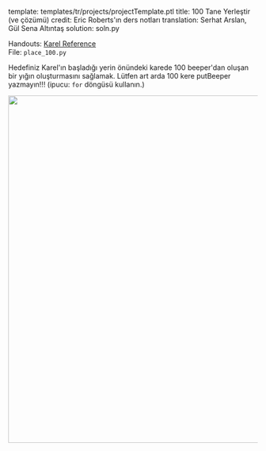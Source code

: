 template: templates/tr/projects/projectTemplate.ptl
title: 100 Tane Yerleştir (ve çözümü)
credit: Eric Roberts'ın ders notları
translation: Serhat Arslan, Gül Sena Altıntaş
solution: soln.py

Handouts: [Karel Reference](https://compedu.stanford.edu/karel-reader/docs/python/en/reference.html)<br/>
File: `place_100.py`<br/>

Hedefiniz Karel'ın başladığı yerin önündeki karede 100 beeper'dan oluşan bir yığın oluşturmasını sağlamak.  Lütfen art arda 100 kere putBeeper yazmayın!!! (ipucu: `for` döngüsü kullanın.)

<center>
<img style="width:700px" src="{{pathToRoot}}img/projects/place100/place100.png">
</center>
